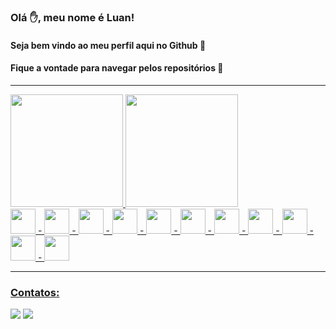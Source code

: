 ### Olá ✋, meu nome é Luan!
#### Seja bem vindo ao meu perfil aqui no Github 👊
#### Fique a vontade para navegar pelos repositórios 🤝

<hr/>

<div>
  <a href="https://github.com/luangust4vo">
  <img height="180em" src="https://github-readme-stats.vercel.app/api/top-langs/?username=luangust4vo&layout=compact&langs_count=7&theme=dracula"/>
  <img height="180em" src="https://github-readme-stats.vercel.app/api?username=luangust4vo&show_icons=true&theme=dracula&include_all_commits=true&count_private=true"/>
</div>


<div>
  <img src="https://cdn.jsdelivr.net/gh/devicons/devicon/icons/javascript/javascript-original.svg" width="40" heigth="40"/> -
  <img src="https://cdn.jsdelivr.net/gh/devicons/devicon/icons/php/php-original.svg" width="40" heigth="40"/> -
  <img src="https://cdn.jsdelivr.net/gh/devicons/devicon/icons/c/c-original.svg" width="40" heigth="40"/> -
  <img src="https://cdn.jsdelivr.net/gh/devicons/devicon/icons/java/java-original.svg" width="40" heigth="40"/> -
  <img src="https://cdn.jsdelivr.net/gh/devicons/devicon/icons/flutter/flutter-original.svg" width="40" heigth="40"/> -
  <img src="https://cdn.jsdelivr.net/gh/devicons/devicon/icons/dart/dart-original.svg" width="40" heigth="40"/> -
  <img src="https://cdn.jsdelivr.net/gh/devicons/devicon/icons/html5/html5-original.svg" width="40" heigth="40"/> -
  <img src="https://cdn.jsdelivr.net/gh/devicons/devicon/icons/css3/css3-original.svg" width="40" heigth="40"/> -
  <img src="https://cdn.jsdelivr.net/gh/devicons/devicon/icons/cplusplus/cplusplus-original.svg" width="40" heigth="40"/> -
  <img src="https://cdn.jsdelivr.net/gh/devicons/devicon/icons/mongodb/mongodb-original-wordmark.svg" width="40" heigth="40"/> -
  <img src="https://cdn.jsdelivr.net/gh/devicons/devicon/icons/nodejs/nodejs-original-wordmark.svg" width="40" heigth="40"/>
</div>
<hr>

### Contatos:

<div>
<a href="https://instagram.com/gustaluan09" target="_blank"><img src="https://img.shields.io/badge/-Instagram-%23E4405F?style=for-the-badge&logo=instagram&logoColor=white" target="_blank"></a>
<a href = "mailto:gluan09gusta@gmail.com"><img src="https://img.shields.io/badge/Gmail-D14836?style=for-the-badge&logo=gmail&logoColor=white" target="_blank"></a>   
</div>
